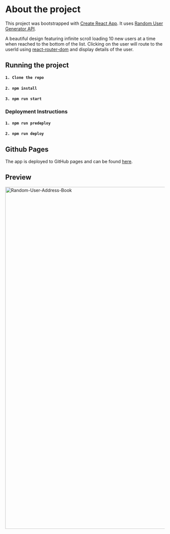 # About the project

This project was bootstrapped with [Create React App](https://github.com/facebook/create-react-app). It uses [Random User Generator API](https://randomuser.me/documentation).

A beautiful design featuring infinite scroll loading 10 new users at a time when reached to the bottom of the list. Clicking on the user will route to the userId using [react-router-dom](https://reactrouter.com/web/guides/quick-start) and display details of the user.

## Running the project

#### `1. Clone the repo`
#### `2. npm install`
#### `3. npm run start`

### Deployment Instructions

#### `1. npm run predeploy`
#### `2. npm run deploy`

## Github Pages

The app is deployed to GitHub pages and can be found [here](https://rutvik17.github.io/Random-User-Address-Book/).

## Preview
<img width="1080" alt="Random-User-Address-Book" src="https://user-images.githubusercontent.com/19266929/137784388-87c562c5-56b7-4dc6-9072-fe5b0f92c8af.png">


